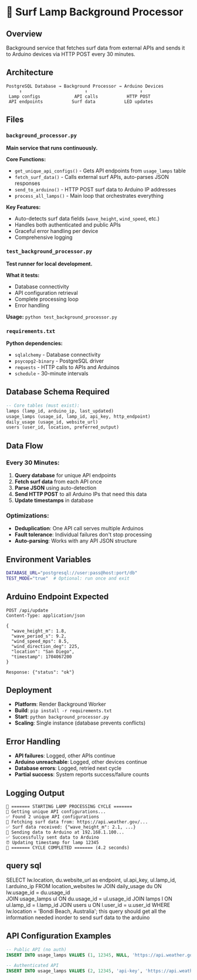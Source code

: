 # 🌊 Surf Lamp Background Processor

## Overview
Background service that fetches surf data from external APIs and sends it to Arduino devices via HTTP POST every 30 minutes.

## Architecture
```
PostgreSQL Database → Background Processor → Arduino Devices
     ↑                        ↑                    ↑
 Lamp configs             API calls           HTTP POST
 API endpoints           Surf data           LED updates
```

## Files

### `background_processor.py`
**Main service that runs continuously.**

**Core Functions:**
- `get_unique_api_configs()` - Gets API endpoints from `usage_lamps` table
- `fetch_surf_data()` - Calls external surf APIs, auto-parses JSON responses
- `send_to_arduino()` - HTTP POST surf data to Arduino IP addresses
- `process_all_lamps()` - Main loop that orchestrates everything

**Key Features:**
- Auto-detects surf data fields (`wave_height`, `wind_speed`, etc.)
- Handles both authenticated and public APIs
- Graceful error handling per device
- Comprehensive logging

### `test_background_processor.py`
**Test runner for local development.**

**What it tests:**
- Database connectivity
- API configuration retrieval
- Complete processing loop
- Error handling

**Usage:** `python test_background_processor.py`

### `requirements.txt`
**Python dependencies:**
- `sqlalchemy` - Database connectivity
- `psycopg2-binary` - PostgreSQL driver
- `requests` - HTTP calls to APIs and Arduinos
- `schedule` - 30-minute intervals

## Database Schema Required

```sql
-- Core tables (must exist):
lamps (lamp_id, arduino_ip, last_updated)
usage_lamps (usage_id, lamp_id, api_key, http_endpoint)  
daily_usage (usage_id, website_url)
users (user_id, location, preferred_output)
```

## Data Flow

### Every 30 Minutes:
1. **Query database** for unique API endpoints
2. **Fetch surf data** from each API once
3. **Parse JSON** using auto-detection
4. **Send HTTP POST** to all Arduino IPs that need this data
5. **Update timestamps** in database

### Optimizations:
- **Deduplication**: One API call serves multiple Arduinos
- **Fault tolerance**: Individual failures don't stop processing
- **Auto-parsing**: Works with any API JSON structure

## Environment Variables
```bash
DATABASE_URL="postgresql://user:pass@host:port/db"
TEST_MODE="true"  # Optional: run once and exit
```

## Arduino Endpoint Expected
```http
POST /api/update
Content-Type: application/json

{
  "wave_height_m": 1.8,
  "wave_period_s": 9.2,
  "wind_speed_mps": 8.5,
  "wind_direction_deg": 225,
  "location": "San Diego",
  "timestamp": 1704067200
}

Response: {"status": "ok"}
```

## Deployment
- **Platform**: Render Background Worker
- **Build**: `pip install -r requirements.txt`
- **Start**: `python background_processor.py`
- **Scaling**: Single instance (database prevents conflicts)

## Error Handling
- **API failures**: Logged, other APIs continue
- **Arduino unreachable**: Logged, other devices continue  
- **Database errors**: Logged, retried next cycle
- **Partial success**: System reports success/failure counts

## Logging Output
```
🚀 ======= STARTING LAMP PROCESSING CYCLE =======
📡 Getting unique API configurations...
✅ Found 2 unique API configurations
🌊 Fetching surf data from: https://api.weather.gov/...
✅ Surf data received: {"wave_height_m": 2.1, ...}
📡 Sending data to Arduino at 192.168.1.100...
✅ Successfully sent data to Arduino
⏰ Updating timestamp for lamp 12345
🎉 ======= CYCLE COMPLETED ======= (4.2 seconds)
```
## query sql
SELECT 
    lw.location,
    du.website_url as endpoint,
    ul.api_key,
    ul.lamp_id,
    l.arduino_ip
FROM location_websites lw
JOIN daily_usage du ON lw.usage_id = du.usage_id  
JOIN usage_lamps ul ON du.usage_id = ul.usage_id
JOIN lamps l ON ul.lamp_id = l.lamp_id
JOIN users u ON l.user_id = u.user_id
WHERE lw.location = 'Bondi Beach, Australia';
this query should get all the information needed inorder to send surf data to the arduino
## API Configuration Examples
```sql
-- Public API (no auth)
INSERT INTO usage_lamps VALUES (1, 12345, NULL, 'https://api.weather.gov/stations/12345/observations/latest');

-- Authenticated API  
INSERT INTO usage_lamps VALUES (2, 12345, 'api-key', 'https://api.weatherapi.com/v1/marine.json?key=api-key&q=sandiego');
```
